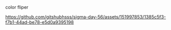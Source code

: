 color fliper

https://github.com/gitshubhsss/sigma-day-56/assets/151997853/1385c5f3-f7b1-44ad-be78-e5d0a9395198





